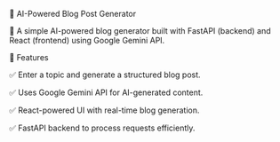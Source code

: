 📌 AI-Powered Blog Post Generator

🚀 A simple AI-powered blog generator built with FastAPI (backend) and React (frontend) using Google Gemini API.

🌟 Features

✅ Enter a topic and generate a structured blog post.

✅ Uses Google Gemini API for AI-generated content.

✅ React-powered UI with real-time blog generation.

✅ FastAPI backend to process requests efficiently.

